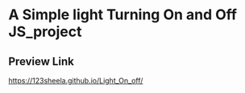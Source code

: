 # A Simple light Turning On and Off JS_project  

## Preview Link

https://123sheela.github.io/Light_On_off/
